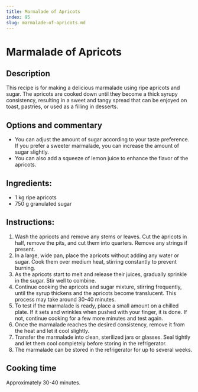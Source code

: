 ```yaml
---
title: Marmalade of Apricots
index: 95
slug: marmalade-of-apricots.md
---
```


# Marmalade of Apricots

## Description
This recipe is for making a delicious marmalade using ripe apricots and sugar. The apricots are cooked down until they become a thick syrupy consistency, resulting in a sweet and tangy spread that can be enjoyed on toast, pastries, or used as a filling in desserts.

## Options and commentary
- You can adjust the amount of sugar according to your taste preference. If you prefer a sweeter marmalade, you can increase the amount of sugar slightly.
- You can also add a squeeze of lemon juice to enhance the flavor of the apricots.

## Ingredients:
- 1 kg ripe apricots
- 750 g granulated sugar

## Instructions:
1. Wash the apricots and remove any stems or leaves. Cut the apricots in half, remove the pits, and cut them into quarters. Remove any strings if present.
2. In a large, wide pan, place the apricots without adding any water or sugar. Cook them over medium heat, stirring constantly to prevent burning.
3. As the apricots start to melt and release their juices, gradually sprinkle in the sugar. Stir well to combine.
4. Continue cooking the apricots and sugar mixture, stirring frequently, until the syrup thickens and the apricots become translucent. This process may take around 30-40 minutes.
5. To test if the marmalade is ready, place a small amount on a chilled plate. If it sets and wrinkles when pushed with your finger, it is done. If not, continue cooking for a few more minutes and test again.
6. Once the marmalade reaches the desired consistency, remove it from the heat and let it cool slightly.
7. Transfer the marmalade into clean, sterilized jars or glasses. Seal tightly and let them cool completely before storing in the refrigerator.
8. The marmalade can be stored in the refrigerator for up to several weeks.

## Cooking time
Approximately 30-40 minutes.